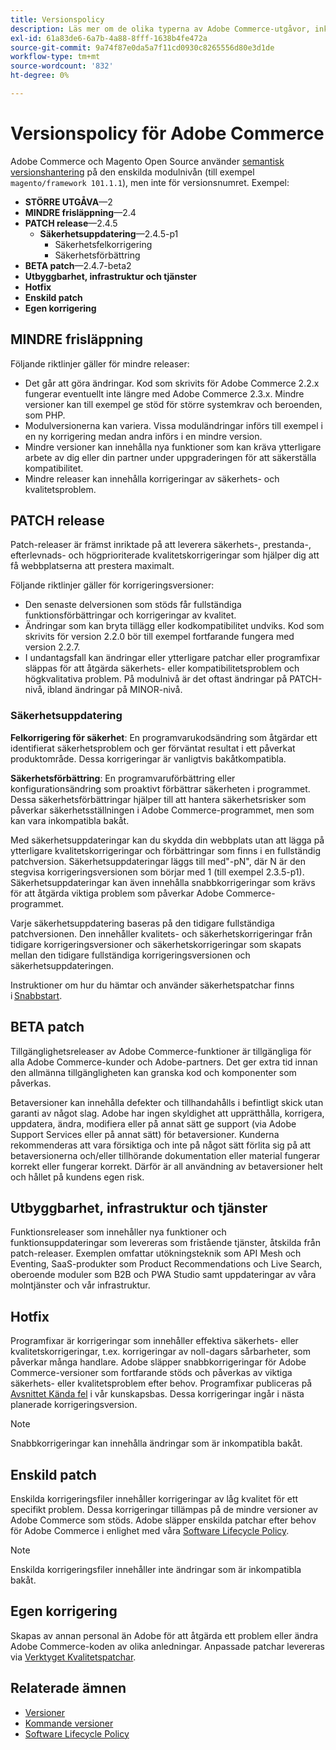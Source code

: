 ```yaml
---
title: Versionspolicy
description: Läs mer om de olika typerna av Adobe Commerce-utgåvor, inklusive smärre utgåvor, korrigeringsfiler, säkerhetskorrigeringar, funktioner, snabbkorrigeringar, enskilda korrigeringsfiler och anpassade korrigeringsfiler.
exl-id: 61a83de6-6a7b-4a88-8fff-1638b4fe472a
source-git-commit: 9a74f87e0da5a7f11cd0930c8265556d80e3d1de
workflow-type: tm+mt
source-wordcount: '832'
ht-degree: 0%

---
```


# Versionspolicy för Adobe Commerce

Adobe Commerce och Magento Open Source använder [semantisk versionshantering](https://semver.org/) på den enskilda modulnivån (till exempel `magento/framework 101.1.1`), men inte för versionsnumret. Exempel:

- **STÖRRE UTGÅVA**—2
- **MINDRE frisläppning**—2.4
- **PATCH release**—2.4.5
   - **Säkerhetsuppdatering**—2.4.5-p1
      - Säkerhetsfelkorrigering
      - Säkerhetsförbättring
- **BETA patch**—2.4.7-beta2
- **Utbyggbarhet, infrastruktur och tjänster**
- **Hotfix**
- **Enskild patch**
- **Egen korrigering**

## MINDRE frisläppning

Följande riktlinjer gäller för mindre releaser:

- Det går att göra ändringar. Kod som skrivits för Adobe Commerce 2.2.x fungerar eventuellt inte längre med Adobe Commerce 2.3.x. Mindre versioner kan till exempel ge stöd för större systemkrav och beroenden, som PHP.
- Modulversionerna kan variera. Vissa moduländringar införs till exempel i en ny korrigering medan andra införs i en mindre version.
- Mindre versioner kan innehålla nya funktioner som kan kräva ytterligare arbete av dig eller din partner under uppgraderingen för att säkerställa kompatibilitet.
- Mindre releaser kan innehålla korrigeringar av säkerhets- och kvalitetsproblem.

## PATCH release

Patch-releaser är främst inriktade på att leverera säkerhets-, prestanda-, efterlevnads- och högprioriterade kvalitetskorrigeringar som hjälper dig att få webbplatserna att prestera maximalt.

Följande riktlinjer gäller för korrigeringsversioner:

- Den senaste delversionen som stöds får fullständiga funktionsförbättringar och korrigeringar av kvalitet.
- Ändringar som kan bryta tillägg eller kodkompatibilitet undviks. Kod som skrivits för version 2.2.0 bör till exempel fortfarande fungera med version 2.2.7.
- I undantagsfall kan ändringar eller ytterligare patchar eller programfixar släppas för att åtgärda säkerhets- eller kompatibilitetsproblem och högkvalitativa problem. På modulnivå är det oftast ändringar på PATCH-nivå, ibland ändringar på MINOR-nivå.

### Säkerhetsuppdatering

**Felkorrigering för säkerhet**: En programvarukodsändring som åtgärdar ett identifierat säkerhetsproblem och ger förväntat resultat i ett påverkat produktområde. Dessa korrigeringar är vanligtvis bakåtkompatibla.

**Säkerhetsförbättring**: En programvaruförbättring eller konfigurationsändring som proaktivt förbättrar säkerheten i programmet. Dessa säkerhetsförbättringar hjälper till att hantera säkerhetsrisker som påverkar säkerhetsställningen i Adobe Commerce-programmet, men som kan vara inkompatibla bakåt.

Med säkerhetsuppdateringar kan du skydda din webbplats utan att lägga på ytterligare kvalitetskorrigeringar och förbättringar som finns i en fullständig patchversion. Säkerhetsuppdateringar läggs till med&quot;-pN&quot;, där N är den stegvisa korrigeringsversionen som börjar med 1 (till exempel 2.3.5-p1). Säkerhetsuppdateringar kan även innehålla snabbkorrigeringar som krävs för att åtgärda viktiga problem som påverkar Adobe Commerce-programmet.

Varje säkerhetsuppdatering baseras på den tidigare fullständiga patchversionen. Den innehåller kvalitets- och säkerhetskorrigeringar från tidigare korrigeringsversioner och säkerhetskorrigeringar som skapats mellan den tidigare fullständiga korrigeringsversionen och säkerhetsuppdateringen.

Instruktioner om hur du hämtar och använder säkerhetspatchar finns i [Snabbstart](../installation/composer.md#example---security-patch).

## BETA patch

Tillgänglighetsreleaser av Adobe Commerce-funktioner är tillgängliga för alla Adobe Commerce-kunder och Adobe-partners. Det ger extra tid innan den allmänna tillgängligheten kan granska kod och komponenter som påverkas.

Betaversioner kan innehålla defekter och tillhandahålls i befintligt skick utan garanti av något slag. Adobe har ingen skyldighet att upprätthålla, korrigera, uppdatera, ändra, modifiera eller på annat sätt ge support (via Adobe Support Services eller på annat sätt) för betaversioner. Kunderna rekommenderas att vara försiktiga och inte på något sätt förlita sig på att betaversionerna och/eller tillhörande dokumentation eller material fungerar korrekt eller fungerar korrekt. Därför är all användning av betaversioner helt och hållet på kundens egen risk.

## Utbyggbarhet, infrastruktur och tjänster

Funktionsreleaser som innehåller nya funktioner och funktionsuppdateringar som levereras som fristående tjänster, åtskilda från patch-releaser. Exemplen omfattar utökningsteknik som API Mesh och Eventing, SaaS-produkter som Product Recommendations och Live Search, oberoende moduler som B2B och PWA Studio samt uppdateringar av våra molntjänster och vår infrastruktur.

## Hotfix

Programfixar är korrigeringar som innehåller effektiva säkerhets- eller kvalitetskorrigeringar, t.ex. korrigeringar av noll-dagars sårbarheter, som påverkar många handlare. Adobe släpper snabbkorrigeringar för Adobe Commerce-versioner som fortfarande stöds och påverkas av viktiga säkerhets- eller kvalitetsproblem efter behov. Programfixar publiceras på [Avsnittet Kända fel](https://support.magento.com/hc/en-us/sections/360003869892-Known-issues-patches-attached-) i vår kunskapsbas. Dessa korrigeringar ingår i nästa planerade korrigeringsversion.

>[!NOTE]
>
>Snabbkorrigeringar kan innehålla ändringar som är inkompatibla bakåt.

## Enskild patch

Enskilda korrigeringsfiler innehåller korrigeringar av låg kvalitet för ett specifikt problem. Dessa korrigeringar tillämpas på de mindre versioner av Adobe Commerce som stöds. Adobe släpper enskilda patchar efter behov för Adobe Commerce i enlighet med våra [Software Lifecycle Policy](https://www.adobe.com/content/dam/cc/en/legal/terms/enterprise/pdfs/Adobe-Commerce-Software-Lifecycle-Policy.pdf).

>[!NOTE]
>
>Enskilda korrigeringsfiler innehåller inte ändringar som är inkompatibla bakåt.

## Egen korrigering

Skapas av annan personal än Adobe för att åtgärda ett problem eller ändra Adobe Commerce-koden av olika anledningar. Anpassade patchar levereras via [Verktyget Kvalitetspatchar](https://experienceleague.adobe.com/docs/commerce-operations/tools/quality-patches-tool/usage.html).

## Relaterade ämnen

- [Versioner](https://developer.adobe.com/commerce/php/development/versioning/)
- [Kommande versioner](schedule.md)
- [Software Lifecycle Policy](https://www.adobe.com/content/dam/cc/en/legal/terms/enterprise/pdfs/Adobe-Commerce-Software-Lifecycle-Policy.pdf)
